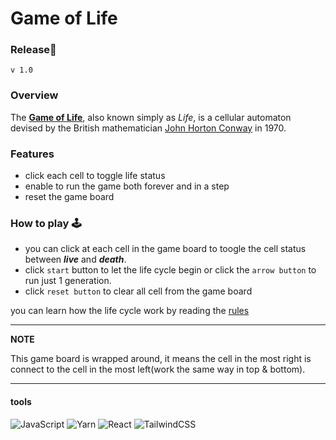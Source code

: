 # Game of Life

### Release:rocket:
`v 1.0`

### Overview
The [**Game of Life**](https://en.wikipedia.org/wiki/Conway%27s_Game_of_Life), also known simply as *Life*, is a cellular automaton devised by the British mathematician [John Horton Conway](https://en.wikipedia.org/wiki/John_Horton_Conway) in 1970.

### Features
 - click each cell to toggle life status
 - enable to run the game both forever and in a step
 - reset the game board

### How to play :joystick:
 - you can click at each cell in the game board to toogle the cell status between ***live*** and ***death***.   
 - click `start` button to let the life cycle begin or click the `arrow button` to run just 1 generation.
 - click `reset button` to clear all cell from the game board

you can learn how the life cycle work by reading the [rules](https://en.wikipedia.org/wiki/Conway%27s_Game_of_Life#Rules)

---
**NOTE**

This game board is wrapped around, it means the cell in the most right is connect to the cell in the most left(work the same way in top & bottom).

---

#### tools
![JavaScript](https://img.shields.io/badge/javascript-%23323330.svg?style=for-the-badge&logo=javascript&logoColor=%23F7DF1E)
![Yarn](https://img.shields.io/badge/yarn-%232C8EBB.svg?style=for-the-badge&logo=yarn&logoColor=white)
![React](https://img.shields.io/badge/react-%2320232a.svg?style=for-the-badge&logo=react&logoColor=%2361DAFB)
![TailwindCSS](https://img.shields.io/badge/tailwindcss-%2338B2AC.svg?style=for-the-badge&logo=tailwind-css&logoColor=white)

